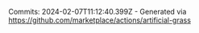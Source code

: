 Commits: 2024-02-07T11:12:40.399Z - Generated via https://github.com/marketplace/actions/artificial-grass
<br>
